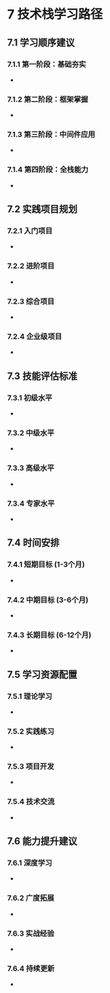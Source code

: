 # 7 技术栈学习路径

## 7.1 学习顺序建议

### 7.1.1 第一阶段：基础夯实
- 

### 7.1.2 第二阶段：框架掌握
- 

### 7.1.3 第三阶段：中间件应用
- 

### 7.1.4 第四阶段：全栈能力
- 

## 7.2 实践项目规划

### 7.2.1 入门项目
- 

### 7.2.2 进阶项目
- 

### 7.2.3 综合项目
- 

### 7.2.4 企业级项目
- 

## 7.3 技能评估标准

### 7.3.1 初级水平
- 

### 7.3.2 中级水平
- 

### 7.3.3 高级水平
- 

### 7.3.4 专家水平
- 

## 7.4 时间安排

### 7.4.1 短期目标 (1-3个月)
- 

### 7.4.2 中期目标 (3-6个月)
- 

### 7.4.3 长期目标 (6-12个月)
- 

## 7.5 学习资源配置

### 7.5.1 理论学习
- 

### 7.5.2 实践练习
- 

### 7.5.3 项目开发
- 

### 7.5.4 技术交流
- 

## 7.6 能力提升建议

### 7.6.1 深度学习
- 

### 7.6.2 广度拓展
- 

### 7.6.3 实战经验
- 

### 7.6.4 持续更新
- 